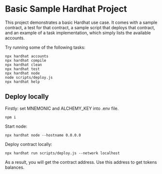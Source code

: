 # Basic Sample Hardhat Project

This project demonstrates a basic Hardhat use case. It comes with a sample contract, a test for that contract, a sample script that deploys that contract, and an example of a task implementation, which simply lists the available accounts.

Try running some of the following tasks:

```shell
npx hardhat accounts
npx hardhat compile
npx hardhat clean
npx hardhat test
npx hardhat node
node scripts/deploy.js
npx hardhat help
```

## Deploy locally
Firstly: set MNEMONIC and ALCHEMY_KEY into .env file.
```
npm i
```
Start node:
```
npx hardhat node --hostname 0.0.0.0
```
Deploy contract locally:
```
npx hardhat run scripts/deploy.js --network localhost
```
As a result, you will get the contract address. Use this address to get tokens balances.

